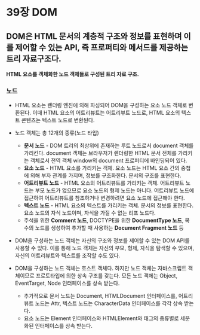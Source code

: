 # 39장 DOM

## **DOM**은 HTML 문서의 계층적 구조와 정보를 표현하며 이를 제어할 수 있는 API, 즉 프로퍼티와 메서드를 제공하는 트리 자료구조다.

**HTML 요소를 객체화한 노드 객체들로 구성된 트리 자료 구조.**

### **노드**

- HTML 요소는 렌더링 엔진에 의해 파싱되어 DOM을 구성하는 요소 노드 객체로 변환된다. 이때 HTML 요소의 어트리뷰트는 어트리뷰트 노드로, HTML 요소의 텍스트 콘텐츠는 텍스트 노드로 변환된다.
- 노드 객체는 총 12개의 종류(노드 타입)

  - **문서 노드** - DOM 트리의 최상위에 존재하는 루트 노드로서 document 객체를 가리킨다. document 객체는 브라우저가 렌더링한 HTML 문서 전체를 가리키는 객체로서 전역 객체 window의 document 프로퍼티에 바인딩되어 있다.
  - **요소 노드** - HTML 요소를 가리키는 객체. 요소 노드는 HTML 요소 간의 중첩에 의해 부자 관계를 가지며, 정보를 구조화한다. 문서의 구조를 표현한다.
  - **어트리뷰트 노드** - HTML 요소의 어트리뷰트를 가리키는 객체. 어트리뷰트 노드는 부모 노드가 없으므로 요소 노드의 형제 노드는 아니다. 어트리뷰트 노드에 접근하여 어트리뷰트를 참조하거나 변경하려면 요소 노드에 접근해야 한다.
  - **텍스트 노드** - HTML 요소의 텍스트를 가리키는 객체. 문서의 정보를 표현한다. 요소 노드의 자식 노드이며, 자식을 가질 수 없는 리프 노드다.
  - 주석을 위한 **Comment 노드**, DOCTYPE을 위한 **DocumentType 노드**, 복수의 노드를 생성하여 추가할 때 사용하는 **Document Fragment 노드** 등

- DOM을 구성하는 노드 객체는 자신의 구조와 정보를 제어할 수 있는 DOM API를 사용할 수 있다. 이를 통해 노드 객체는 자신의 부모, 형제, 자식을 탐색할 수 있으며, 자신의 어트리뷰트와 텍스트를 조작할 수도 있다.
- DOM을 구성하는 노드 객체는 호스트 객체다. 하지만 노드 객체는 자바스크립트 객체이므로 프로토타입에 의한 상속 구조를 갖는다. 모든 노드 객체는 Object, EventTarget, Node 인터페이스를 상속 받는다.

  - 추가적으로 문서 노드는 Document, HTMLDocument 인터페이스를,
    어트리뷰트 노드는 Attr, 텍스트 노드는 CharacterData 인터페이스를 각각 상속 받는다.
  - 요소 노드는 Element 인터페이스와 HTMLElement와 태그의 종류별로 세분화된 인터페이스를 상속 받는다.
